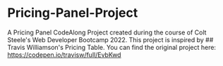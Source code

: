 # Pricing-Panel-Project
A Pricing Panel CodeAlong Project created during the course of Colt Steele's Web Developer Bootcamp 2022. 
This project is inspired by ## Travis Williamson's Pricing Table. You can find the original project here: https://codepen.io/travisw/full/EvbKwd


